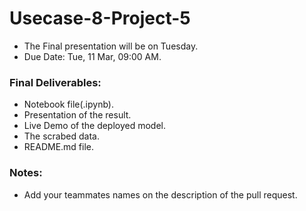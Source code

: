 # Usecase-8-Project-5

- The Final presentation will be on Tuesday.
- Due Date: Tue, 11 Mar, 09:00 AM.
### Final Deliverables:
- Notebook file(.ipynb).
- Presentation of the result.
- Live Demo of the deployed model.
- The scrabed data.
- README.md file.
### Notes:
- Add your teammates names on the description of the pull request.
